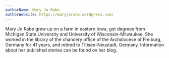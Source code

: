 ```yaml
---
authorName: Mary Jo Rabe
authorWebsite: https://maryjorabe.wordpress.com/
---
```

Mary Jo Rabe grew up on a farm in eastern Iowa, got degrees from Michigan State University and University of Wisconsin-Milwaukee. She worked in the library of the chancery office of the Archdiocese of Freiburg, Germany for 41 years, and retired to Titisee-Neustadt, Germany. Information about her published stories can be found on her blog.